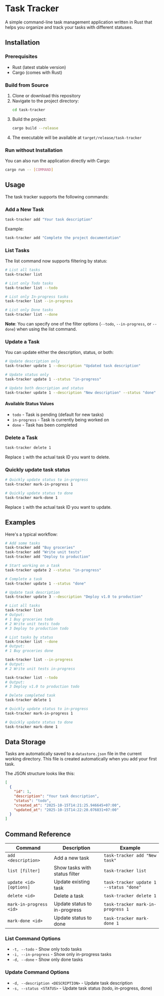 # Task Tracker

A simple command-line task management application written in Rust that helps you organize and track your tasks with different statuses.

## Installation

### Prerequisites

- Rust (latest stable version)
- Cargo (comes with Rust)

### Build from Source

1. Clone or download this repository
2. Navigate to the project directory:
   ```bash
   cd task-tracker
   ```
3. Build the project:
   ```bash
   cargo build --release
   ```
4. The executable will be available at `target/release/task-tracker`

### Run without Installation

You can also run the application directly with Cargo:
```bash
cargo run -- [COMMAND]
```

## Usage

The task tracker supports the following commands:

### Add a New Task

```bash
task-tracker add "Your task description"
```

Example:
```bash
task-tracker add "Complete the project documentation"
```

### List Tasks

The list command now supports filtering by status:

```bash
# List all tasks
task-tracker list

# List only Todo tasks
task-tracker list --todo

# List only In-progress tasks
task-tracker list --in-progress

# List only Done tasks
task-tracker list --done
```

**Note**: You can specify one of the filter options (`--todo`, `--in-progress`, or `--done`) when using the list command.

### Update a Task

You can update either the description, status, or both:

```bash
# Update description only
task-tracker update 1 --description "Updated task description"

# Update status only
task-tracker update 1 --status "in-progress"

# Update both description and status
task-tracker update 1 --description "New description" --status "done"
```

#### Available Status Values

- `todo` - Task is pending (default for new tasks)
- `in-progress` - Task is currently being worked on
- `done` - Task has been completed

### Delete a Task

```bash
task-tracker delete 1
```

Replace `1` with the actual task ID you want to delete.

### Quickly update task status

```bash
# Quickly update status to in-progress
task-tracker mark-in-progress 1

# Quickly update status to done
task-tracker mark-done 1
```

Replace `1` with the actual task ID you want to update.


## Examples

Here's a typical workflow:

```bash
# Add some tasks
task-tracker add "Buy groceries"
task-tracker add "Write unit tests"
task-tracker add "Deploy to production"

# Start working on a task
task-tracker update 2 --status "in-progress"

# Complete a task
task-tracker update 1 --status "done"

# Update task description
task-tracker update 3 --description "Deploy v1.0 to production"

# List all tasks
task-tracker list
# Output:
# 1 Buy groceries todo
# 2 Write unit tests todo  
# 3 Deploy to production todo

# List tasks by status
task-tracker list --done
# Output:
# 1 Buy groceries done

task-tracker list --in-progress
# Output:
# 2 Write unit tests in-progress

task-tracker list --todo
# Output:
# 3 Deploy v1.0 to production todo

# Delete completed task
task-tracker delete 1

# Quickly update status to in-progress
task-tracker mark-in-progress 1

# Quickly update status to done
task-tracker mark-done 1
```

## Data Storage

Tasks are automatically saved to a `datastore.json` file in the current working directory. This file is created automatically when you add your first task.

The JSON structure looks like this:
```json
[
  {
    "id": 1,
    "description": "Your task description",
    "status": "todo",
    "created_at": "2025-10-15T14:21:25.946645+07:00",
    "updated_at": "2025-10-15T14:22:20.076831+07:00"
  }
]
```

## Command Reference

| Command | Description | Example |
|---------|-------------|---------|
| `add <description>` | Add a new task | `task-tracker add "New task"` |
| `list [filter]` | Show tasks with status filter | `task-tracker list` |
| `update <id> [options]` | Update existing task | `task-tracker update 1 --status "done"` |
| `delete <id>` | Delete a task | `task-tracker delete 1` |
| `mark-in-progress <id>` | Update status to in-progress | `task-tracker mark-in-progress 1` |
| `mark-done <id>` | Update status to done | `task-tracker mark-done 1` |

### List Command Options

- `-t, --todo` - Show only todo tasks
- `-i, --in-progress` - Show only in-progress tasks
- `-d, --done` - Show only done tasks

### Update Command Options

- `-d, --description <DESCRIPTION>` - Update task description
- `-s, --status <STATUS>` - Update task status (todo, in-progress, done)
